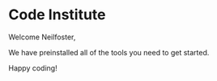 # Code Institute

Welcome Neilfoster,

We have preinstalled all of the tools you need to get started.

Happy coding!